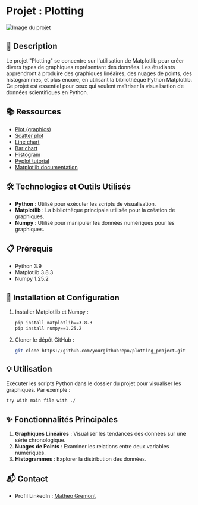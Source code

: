 # Projet : Plotting

![Image du projet](https://uploads-ssl.webflow.com/60ec34540d013784844d2ee2/61fe96a4167a66afdd4f679d_Matplotlib%20-%20Bibliotheque%20Python.png)

## 📝 Description
Le projet "Plotting" se concentre sur l'utilisation de Matplotlib pour créer divers types de graphiques représentant des données. Les étudiants apprendront à produire des graphiques linéaires, des nuages de points, des histogrammes, et plus encore, en utilisant la bibliothèque Python Matplotlib. Ce projet est essentiel pour ceux qui veulent maîtriser la visualisation de données scientifiques en Python.

## 📚 Ressources
- [Plot (graphics)](https://matplotlib.org/stable/tutorials/introductory/pyplot.html)
- [Scatter plot](https://matplotlib.org/stable/gallery/shapes_and_collections/scatter.html)
- [Line chart](https://matplotlib.org/stable/gallery/lines_bars_and_markers/line_styles_reference.html)
- [Bar chart](https://matplotlib.org/stable/gallery/lines_bars_and_markers/bar_stacked.html)
- [Histogram](https://matplotlib.org/stable/gallery/statistics/hist.html)
- [Pyplot tutorial](https://matplotlib.org/stable/tutorials/introductory/pyplot.html)
- [Matplotlib documentation](https://matplotlib.org)

## 🛠️ Technologies et Outils Utilisés
- **Python** : Utilisé pour exécuter les scripts de visualisation.
- **Matplotlib** : La bibliothèque principale utilisée pour la création de graphiques.
- **Numpy** : Utilisé pour manipuler les données numériques pour les graphiques.

## 📋 Prérequis
- Python 3.9
- Matplotlib 3.8.3
- Numpy 1.25.2

## 🚀 Installation et Configuration
1. Installer Matplotlib et Numpy :
   ```bash
   pip install matplotlib==3.8.3
   pip install numpy==1.25.2
   ```
2. Cloner le dépôt GitHub :
   ```bash
   git clone https://github.com/yourgithubrepo/plotting_project.git
   ```

## 💡 Utilisation
Exécuter les scripts Python dans le dossier du projet pour visualiser les graphiques. Par exemple :
```bash
try with main file with ./
```

## ✨ Fonctionnalités Principales
1. **Graphiques Linéaires** : Visualiser les tendances des données sur une série chronologique.
2. **Nuages de Points** : Examiner les relations entre deux variables numériques.
3. **Histogrammes** : Explorer la distribution des données.

## 📬 Contact
- Profil LinkedIn : [Matheo Gremont](https://www.linkedin.com/in/matheo-gremont-aa0b41251/)

